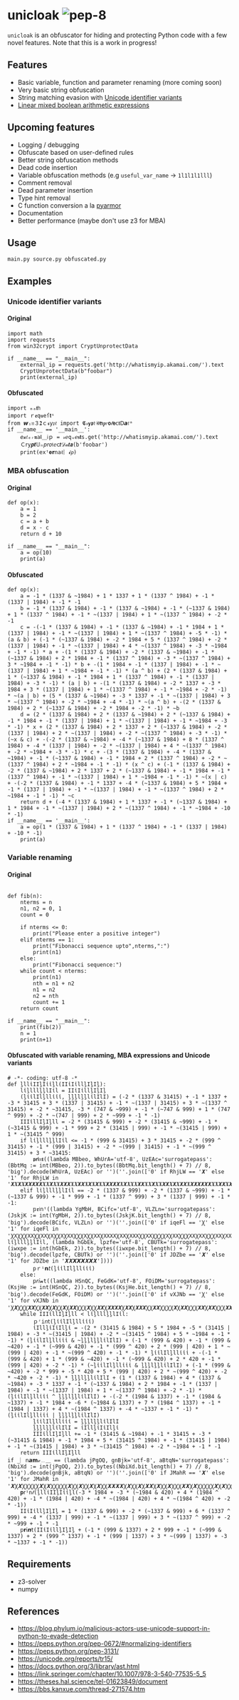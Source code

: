 # unicloak ![pep-8](https://github.com/xor-eax-eax-ret/unicloak/actions/workflows/pep8.yml/badge.svg)
`unicloak` is an obfuscator for hiding and protecting Python code with a few novel features. Note that this is a work in progress! 

## Features
- Basic variable, function and parameter renaming (more coming soon)
- Very basic string obfuscation 
- String matching evasion with [Unicode identifier variants](https://blog.phylum.io/malicious-actors-use-unicode-support-in-python-to-evade-detection)
- [Linear mixed boolean arithmetic expressions](https://link.springer.com/chapter/10.1007/978-3-540-77535-5_5)

## Upcoming features 
- Logging / debugging 
- Obfuscate based on user-defined rules 
- Better string obfuscation methods
- Dead code insertion
- Variable obfuscation methods (e.g `useful_var_name` -> `1l1l1l1lll`)
- Comment removal 
- Dead parameter insertion
- Type hint removal 
- C function conversion a la [pyarmor](https://github.com/dashingsoft/pyarmor)
- Documentation
- Better performance (maybe don't use z3 for MBA)

## Usage
```main.py source.py obfuscated.py```

## Examples
### Unicode identifier variants
#### Original
```
import math
import requests
from win32crypt import CryptUnprotectData

if __name__ == "__main__":
    external_ip = requests.get('http://whatismyip.akamai.com/').text
    CryptUnprotectData(b"foobar")
    print(external_ip)
```
#### Obfuscated 
```
import ₘₐ𝖙𝗁
import ｒ𝖊𝚚𝒖𝚎ſ𝘁ˢ
from 𝙬ᵢ𝔫３𝟐ｃ𝓻𝗒𝔭𝑡 import 𝕮𝓇𝘆𝖕𝔱𝒰𝗻𝒑𝑟𝗼𝓉𝗲ⅽ𝖙Ⅾ𝙖𝑡ᵃ
if __name__ == '__main__':
    𝘦𝔁𝑡ₑᵣ𝖓𝚊𝖑＿𝗂ｐ = 𝓇ℯ𝚚ᵤℯ𝐬𝘁s.get('http://whatismyip.akamai.com/').text
    Ｃ𝗋y𝒑𝒕𝕌ₙ𝘱𝘳𝑜𝔱ⅇ𝖼𝙩𝒟𝒶𝙩𝙖(b'foobar')
    print(𝖾𝚡ᵗ𝐞𝗿𝚗aℓ︴𝓲𝘱)
```
### MBA obfuscation
#### Original 
```
def op(x):
    a = 1
    b = 2
    c = a + b
    d = x - c 
    return d + 10

if __name__ == "__main__":
    a = op(10)
    print(a)
```
#### Obfuscated 
```
def op(x):
    a = -1 * (1337 & ~1984) + 1 * 1337 + 1 * (1337 ^ 1984) + -1 * (1337 | 1984) + -1 * -1
    b = -1 * (1337 & 1984) + -1 * (1337 & ~1984) + -1 * (~1337 & 1984) + 1 * (1337 ^ 1984) + -1 * ~(1337 | 1984) + 1 * ~(1337 ^ 1984) + -2 * -1
    c = -(-1 * (1337 & 1984) + -1 * (1337 & ~1984) + -1 * 1984 + 1 * (1337 | 1984) + -1 * ~(1337 | 1984) + 1 * ~(1337 ^ 1984) + -5 * -1) * (a & b) + (-1 * (~1337 & 1984) + -2 * 1984 + 5 * (1337 ^ 1984) + -2 * (1337 | 1984) + -1 * ~(1337 | 1984) + 4 * ~(1337 ^ 1984) + -3 * ~1984 + -1 * -1) * a + -(1 * (1337 & 1984) + -2 * (1337 & ~1984) + -1 * (~1337 & 1984) + 2 * 1984 + -1 * (1337 ^ 1984) + -3 * ~(1337 ^ 1984) + 3 * ~1984 + -1 * -1) * b + -(1 * 1984 + -1 * (1337 | 1984) + -1 * ~(1337 | 1984) + 1 * ~1984 + -1 * -1) * (a ^ b) + (2 * (1337 & 1984) + 1 * (~1337 & 1984) + -1 * 1984 + 1 * (1337 ^ 1984) + -1 * (1337 | 1984) + -3 * -1) * (a | b) + -(1 * (1337 & 1984) + -2 * 1337 + -3 * 1984 + 3 * (1337 | 1984) + 1 * ~(1337 ^ 1984) + -1 * ~1984 + -2 * -1) * ~(a | b) + (5 * (1337 & ~1984) + -3 * 1337 + -1 * ~(1337 | 1984) + 3 * ~(1337 ^ 1984) + -2 * ~1984 + -4 * -1) * ~(a ^ b) + -(2 * (1337 & 1984) + 2 * (~1337 & 1984) + -2 * 1984 + -2 * -1) * ~b
    d = (2 * (1337 & 1984) + 2 * (1337 & ~1984) + 2 * (~1337 & 1984) + -1 * 1984 + -1 * (1337 | 1984) + 1 * ~(1337 | 1984) + -1 * ~1984 + -3 * -1) * x + (2 * (1337 & 1984) + 2 * 1337 + 2 * (~1337 & 1984) + -2 * (1337 | 1984) + 2 * ~(1337 | 1984) + -2 * ~(1337 ^ 1984) + -3 * -1) * (~x & c) + -(-2 * (1337 & ~1984) + -4 * (~1337 & 1984) + 8 * (1337 ^ 1984) + -4 * (1337 | 1984) + -2 * ~(1337 | 1984) + 4 * ~(1337 ^ 1984) + -2 * ~1984 + -3 * -1) * c + -(3 * (1337 & 1984) + -4 * (1337 & ~1984) + -1 * (~1337 & 1984) + -1 * 1984 + 2 * (1337 ^ 1984) + -2 * ~(1337 ^ 1984) + 2 * ~1984 + -1 * -1) * (x ^ c) + (-1 * (1337 & 1984) + -2 * (1337 & ~1984) + 2 * 1337 + 2 * (~1337 & 1984) + -1 * 1984 + -1 * (1337 ^ 1984) + -1 * ~(1337 | 1984) + 1 * ~1984 + -1 * -1) * ~(x | c) + -(-2 * (1337 & 1984) + -1 * 1337 + -4 * (~1337 & 1984) + 5 * 1984 + -1 * (1337 | 1984) + -1 * ~(1337 | 1984) + -1 * ~(1337 ^ 1984) + 2 * ~1984 + -1 * -1) * ~c
    return d + (-4 * (1337 & 1984) + 1 * 1337 + -1 * (~1337 & 1984) + 1 * 1984 + -1 * ~(1337 | 1984) + 2 * ~(1337 ^ 1984) + -1 * ~1984 + -10 * -1)
if __name__ == '__main__':
    a = op(1 * (1337 & 1984) + 1 * (1337 ^ 1984) + -1 * (1337 | 1984) + -10 * -1)
    print(a)
```
### Variable renaming 
#### Original
```

def fib(n):
    nterms = n 
    n1, n2 = 0, 1
    count = 0

    if nterms <= 0:
        print("Please enter a positive integer")
    elif nterms == 1:
        print("Fibonacci sequence upto",nterms,":")
        print(n1)
    else:
        print("Fibonacci sequence:")
    while count < nterms:
        print(n1)
        nth = n1 + n2
        n1 = n2
        n2 = nth
        count += 1
    return count

if __name__ == "__main__":
    print(fib(2))
    n = 1
    print(n+1)
```
#### Obfuscated with variable renaming, MBA expressions and Unicode variants
```
# -*- coding: utf-8 -*
def ḻllἰIIḻIἰἰḻl(IIἰIἰllḻIḻIḻ):
    lἰḻlllḻḻlIἰl = IIἰIἰllḻIḻIḻ
    (ḻἰἰlIlḻllἰἰἰ, ḻḻḻlḻḻlἰlIlI) = (-2 * (1337 & 31415) + -1 * 1337 + -3 * 31415 + 3 * (1337 | 31415) + -1 * ~(1337 | 31415) + 3 * ~(1337 ^ 31415) + -2 * ~31415, -3 * (747 & ~999) + -1 * (~747 & 999) + 1 * (747 ^ 999) + -2 * ~(747 | 999) + 2 * ~999 + -1 * -1)
    IIIἰllIḻIḻll = -2 * (31415 & 999) + -2 * (31415 & ~999) + -1 * (~31415 & 999) + -1 * 999 + 2 * (31415 | 999) + -1 * ~(31415 | 999) + 1 * ~(31415 ^ 999)
    if lἰḻlllḻḻlIἰl <= -1 * (999 & 31415) + 3 * 31415 + -2 * (999 ^ 31415) + -1 * (999 | 31415) + -2 * ~(999 | 31415) + -1 * ~(999 ^ 31415) + 3 * ~31415:
        𝖕𝙧𝖎𝔫𝐭((lambda MBbeo, WhUrA='utf-8', UzEAc='surrogatepass': (BbtMq := int(MBbeo, 2)).to_bytes((BbtMq.bit_length() + 7) // 8, 'big').decode(WhUrA, UzEAc) or '')(''.join(['0' if RhjLW == '𝙓' else '1' for RhjLW in '𝙓𝑿𝙓𝑿𝙓𝙓𝙓𝙓𝙓𝑿𝑿𝙓𝑿𝑿𝙓𝙓𝙓𝑿𝑿𝙓𝙓𝑿𝙓𝑿𝙓𝑿𝑿𝙓𝙓𝙓𝙓𝑿𝙓𝑿𝑿𝑿𝙓𝙓𝑿𝑿𝙓𝑿𝑿𝙓𝙓𝑿𝙓𝑿𝙓𝙓𝑿𝙓𝙓𝙓𝙓𝙓𝙓𝑿𝑿𝙓𝙓𝑿𝙓𝑿𝙓𝑿𝑿𝙓𝑿𝑿𝑿𝙓𝙓𝑿𝑿𝑿𝙓𝑿𝙓𝙓𝙓𝑿𝑿𝙓𝙓𝑿𝙓𝑿𝙓𝑿𝑿𝑿𝙓𝙓𝑿𝙓𝙓𝙓𝑿𝙓𝙓𝙓𝙓𝙓𝙓𝑿𝑿𝙓𝙓𝙓𝙓𝑿𝙓𝙓𝑿𝙓𝙓𝙓𝙓𝙓𝙓𝑿𝑿𝑿𝙓𝙓𝙓𝙓𝙓𝑿𝑿𝙓𝑿𝑿𝑿𝑿𝙓𝑿𝑿𝑿𝙓𝙓𝑿𝑿𝙓𝑿𝑿𝙓𝑿𝙓𝙓𝑿𝙓𝑿𝑿𝑿𝙓𝑿𝙓𝙓𝙓𝑿𝑿𝙓𝑿𝙓𝙓𝑿𝙓𝑿𝑿𝑿𝙓𝑿𝑿𝙓𝙓𝑿𝑿𝙓𝙓𝑿𝙓𝑿𝙓𝙓𝑿𝙓𝙓𝙓𝙓𝙓𝙓𝑿𝑿𝙓𝑿𝙓𝙓𝑿𝙓𝑿𝑿𝙓𝑿𝑿𝑿𝙓𝙓𝑿𝑿𝑿𝙓𝑿𝙓𝙓𝙓𝑿𝑿𝙓𝙓𝑿𝙓𝑿𝙓𝑿𝑿𝙓𝙓𝑿𝑿𝑿𝙓𝑿𝑿𝙓𝙓𝑿𝙓𝑿𝙓𝑿𝑿𝑿𝙓𝙓𝑿𝙓'])))
    elif lἰḻlllḻḻlIἰl == -2 * (1337 & 999) + -2 * (1337 & ~999) + -1 * (~1337 & 999) + -1 * 999 + -1 * (1337 ^ 999) + 3 * (1337 | 999) + -1 * -1:
        𝕡𝖗𝔦𝗇ᵗ((lambda YgMbH, BCifc='utf-8', VLZLn='surrogatepass': (JskjK := int(YgMbH, 2)).to_bytes((JskjK.bit_length() + 7) // 8, 'big').decode(BCifc, VLZLn) or '')(''.join(['0' if iqeFl == 'Ꭓ' else '1' for iqeFl in 'Ꭓ𝚇ꞳꞳꞳ𝚇𝚇ꞳꞳ𝚇𝚇Ꭓ𝚇ꞳꞳ𝚇Ꭓ𝚇𝚇ꞳꞳꞳ𝚇ꞳꞳ𝚇𝚇Ꭓ𝚇𝚇𝚇𝚇Ꭓ𝚇𝚇Ꭓ𝚇𝚇𝚇ꞳꞳ𝚇𝚇ꞳꞳꞳꞳ𝚇Ꭓ𝚇𝚇ꞳꞳꞳ𝚇𝚇Ꭓ𝚇𝚇ꞳꞳꞳ𝚇𝚇Ꭓ𝚇𝚇Ꭓ𝚇ꞳꞳ𝚇ꞳꞳ𝚇ꞳꞳꞳꞳꞳꞳ𝚇𝚇𝚇ꞳꞳ𝚇𝚇Ꭓ𝚇𝚇ꞳꞳ𝚇Ꭓ𝚇Ꭓ𝚇𝚇𝚇ꞳꞳꞳ𝚇Ꭓ𝚇𝚇𝚇Ꭓ𝚇Ꭓ𝚇Ꭓ𝚇𝚇ꞳꞳ𝚇Ꭓ𝚇Ꭓ𝚇𝚇Ꭓ𝚇𝚇𝚇ꞳꞳ𝚇𝚇ꞳꞳꞳ𝚇𝚇Ꭓ𝚇𝚇ꞳꞳ𝚇Ꭓ𝚇ꞳꞳ𝚇ꞳꞳꞳꞳꞳꞳ𝚇𝚇𝚇Ꭓ𝚇Ꭓ𝚇Ꭓ𝚇𝚇𝚇ꞳꞳꞳꞳꞳ𝚇𝚇𝚇Ꭓ𝚇ꞳꞳꞳ𝚇𝚇Ꭓ𝚇𝚇𝚇𝚇'])), lἰḻlllḻḻlIἰl, (lambda hGbEk, lpzfe='utf-8', CBUTk='surrogatepass': (iwxpe := int(hGbEk, 2)).to_bytes((iwxpe.bit_length() + 7) // 8, 'big').decode(lpzfe, CBUTk) or '')(''.join(['0' if JDZbe == '𝑿' else '1' for JDZbe in '𝑿𝑿𝙓𝙓𝙓𝑿𝙓𝑿'])))
        𝚙ｒⁱ𝗻𝘵(ḻἰἰlIlḻllἰἰἰ)
    else:
        𝗉𝘳𝘪𝓷𝚝((lambda HSnQC, FeGdK='utf-8', FOiDM='surrogatepass': (KsjHe := int(HSnQC, 2)).to_bytes((KsjHe.bit_length() + 7) // 8, 'big').decode(FeGdK, FOiDM) or '')(''.join(['0' if vXJNb == 'Ꭓ' else '1' for vXJNb in 'Ꭓ𝙓ꞳꞳꞳ𝙓𝙓ꞳꞳ𝙓𝙓Ꭓ𝙓ꞳꞳ𝙓Ꭓ𝙓𝙓ꞳꞳꞳ𝙓ꞳꞳ𝙓𝙓Ꭓ𝙓𝙓𝙓𝙓Ꭓ𝙓𝙓Ꭓ𝙓𝙓𝙓ꞳꞳ𝙓𝙓ꞳꞳꞳꞳ𝙓Ꭓ𝙓𝙓ꞳꞳꞳ𝙓𝙓Ꭓ𝙓𝙓ꞳꞳꞳ𝙓𝙓Ꭓ𝙓𝙓Ꭓ𝙓ꞳꞳ𝙓ꞳꞳ𝙓ꞳꞳꞳꞳꞳꞳ𝙓𝙓𝙓ꞳꞳ𝙓𝙓Ꭓ𝙓𝙓ꞳꞳ𝙓Ꭓ𝙓Ꭓ𝙓𝙓𝙓ꞳꞳꞳ𝙓Ꭓ𝙓𝙓𝙓Ꭓ𝙓Ꭓ𝙓Ꭓ𝙓𝙓ꞳꞳ𝙓Ꭓ𝙓Ꭓ𝙓𝙓Ꭓ𝙓𝙓𝙓ꞳꞳ𝙓𝙓ꞳꞳꞳ𝙓𝙓Ꭓ𝙓𝙓ꞳꞳ𝙓Ꭓ𝙓ꞳꞳ𝙓𝙓𝙓Ꭓ𝙓Ꭓ'])))
    while IIIἰllIḻIḻll < lἰḻlllḻḻlIἰl:
        ｐʳi𝘯𝗍(ḻἰἰlIlḻllἰἰἰ)
        ἰIllḻἰIἰIlḻἰ = -(2 * (31415 & 1984) + 5 * 1984 + -5 * (31415 | 1984) + -3 * ~(31415 | 1984) + -2 * ~(31415 ^ 1984) + 5 * ~1984 + -1 * -1) * (ḻἰἰlIlḻllἰἰἰ & ~ḻḻḻlḻḻlἰlIlI) + (-1 * (999 & 420) + -1 * (999 & ~420) + -1 * (~999 & 420) + -1 * (999 ^ 420) + 2 * (999 | 420) + 1 * ~(999 | 420) + -1 * ~(999 ^ 420) + -1 * -1) * ḻἰἰlIlḻllἰἰἰ + -(-1 * (999 & 420) + 1 * (999 & ~420) + -1 * (~999 & 420) + 2 * 420 + -1 * (999 | 420) + -2 * -1) * (~ḻἰἰlIlḻllἰἰἰ & ḻḻḻlḻḻlἰlIlI) + (-1 * (999 & ~420) + -2 * 999 + -5 * 420 + 5 * (999 | 420) + 2 * ~(999 ^ 420) + -2 * ~420 + -2 * -1) * ḻḻḻlḻḻlἰlIlI + (1 * (1337 & 1984) + 4 * (1337 & ~1984) + -3 * 1337 + -1 * (~1337 & 1984) + 2 * 1984 + -1 * (1337 | 1984) + -1 * ~(1337 | 1984) + 1 * ~(1337 ^ 1984) + -2 * -1) * (ḻἰἰlIlḻllἰἰἰ ^ ḻḻḻlḻḻlἰlIlI) + -(-2 * (1984 & 1337) + -1 * (1984 & ~1337) + -1 * 1984 + -6 * (~1984 & 1337) + 7 * (1984 ^ 1337) + -1 * (1984 | 1337) + 4 * ~(1984 ^ 1337) + -4 * ~1337 + -1 * -1) * (ḻἰἰlIlḻllἰἰἰ | ḻḻḻlḻḻlἰlIlI)
        ḻἰἰlIlḻllἰἰἰ = ḻḻḻlḻḻlἰlIlI
        ḻḻḻlḻḻlἰlIlI = ἰIllḻἰIἰIlḻἰ
        IIIἰllIḻIḻll += -1 * (31415 & ~1984) + -1 * 31415 + -3 * (~31415 & 1984) + -1 * 1984 + 5 * (31415 ^ 1984) + -1 * (31415 | 1984) + -1 * ~(31415 | 1984) + 3 * ~(31415 ^ 1984) + -2 * ~1984 + -1 * -1
    return IIIἰllIḻIḻll
if _︳𝗇𝙖𝗺ℯ﹎＿ == (lambda jPgOQ, gnBjk='utf-8', aBtqN='surrogatepass': (NbiXd := int(jPgOQ, 2)).to_bytes((NbiXd.bit_length() + 7) // 8, 'big').decode(gnBjk, aBtqN) or '')(''.join(['0' if JMahR == '𝑿' else '1' for JMahR in '𝑿Ꭓ𝑿ꞳꞳꞳꞳꞳ𝑿Ꭓ𝑿ꞳꞳꞳꞳꞳ𝑿ꞳꞳ𝑿ꞳꞳ𝑿Ꭓ𝑿ꞳꞳ𝑿𝑿𝑿𝑿Ꭓ𝑿ꞳꞳ𝑿Ꭓ𝑿𝑿Ꭓ𝑿ꞳꞳ𝑿ꞳꞳꞳ𝑿𝑿Ꭓ𝑿ꞳꞳꞳꞳꞳ𝑿Ꭓ𝑿ꞳꞳꞳꞳꞳ'])):
    𝐩𝗋ⁱ𝚗𝓉(ḻllἰIIḻIἰἰḻl(-3 * 1984 + -3 * (~1984 & 420) + 4 * (1984 ^ 420) + -1 * (1984 | 420) + -4 * ~(1984 | 420) + 4 * ~(1984 ^ 420) + -2 * -1))
    IIἰIἰllḻIḻIḻ = 1 * (1337 & 999) + -2 * (~1337 & 999) + 6 * (1337 ^ 999) + -4 * (1337 | 999) + -1 * ~(1337 | 999) + 3 * ~(1337 ^ 999) + -2 * ~999 + -1 * -1
    𝗉𝗿𝗂𝙣𝗍(IIἰIἰllḻIḻIḻ + (-1 * (999 & 1337) + 2 * 999 + -1 * (~999 & 1337) + 2 * (999 ^ 1337) + -1 * (999 | 1337) + 3 * ~(999 | 1337) + -3 * ~1337 + -1 * -1))
```
## Requirements 
- z3-solver
- numpy

## References
- https://blog.phylum.io/malicious-actors-use-unicode-support-in-python-to-evade-detection
- https://peps.python.org/pep-0672/#normalizing-identifiers
- https://peps.python.org/pep-3131/
- https://unicode.org/reports/tr15/
- https://docs.python.org/3/library/ast.html
- https://link.springer.com/chapter/10.1007/978-3-540-77535-5_5
- https://theses.hal.science/tel-01623849/document
- https://bbs.kanxue.com/thread-271574.htm